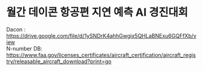 # 월간 데이콘 항공편 지연 예측 AI 경진대회

Dacon : https://drive.google.com/file/d/1ySNDrK4ahhGwgix5QHLaBNExu6GQFfXb/view <br>
N-number DB: https://www.faa.gov/licenses_certificates/aircraft_certification/aircraft_registry/releasable_aircraft_download?print=go
